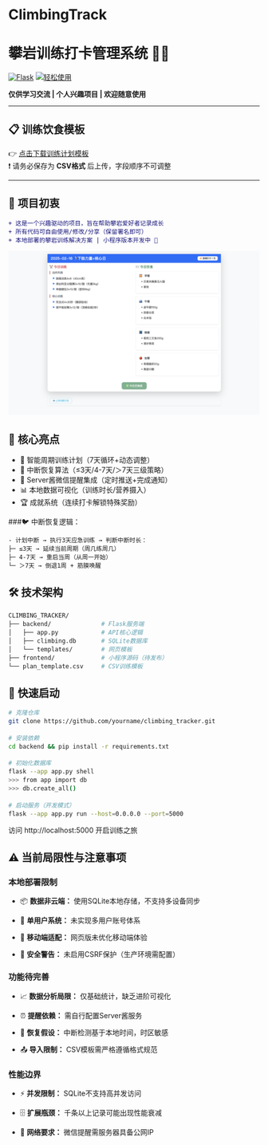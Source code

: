 # ClimbingTrack
# 攀岩训练打卡管理系统 🧗‍♂️

[![Flask](https://img.shields.io/badge/Flask-3.0.0-green)](https://flask.palletsprojects.com)
[![轻松使用](https://img.shields.io/badge/License-自由使用-green)]()

**仅供学习交流 | 个人兴趣项目 | 欢迎随意使用**

---

## 📋 训练饮食模板
👉 [点击下载训练计划模板](plan_template.csv)  
❗ 请务必保存为 **CSV格式** 后上传，字段顺序不可调整

---

## 🎯 项目初衷

```diff
+ 这是一个兴趣驱动的项目，旨在帮助攀岩爱好者记录成长
+ 所有代码可自由使用/修改/分享（保留署名即可）
+ 本地部署的攀岩训练解决方案 | 小程序版本开发中 🚧
```



![网页预览](https://github.com/Weining5619/ClimbingTrack/blob/main/pic/Webpage_preview.jpg)

## 🌟 核心亮点
- 📅 智能周期训练计划（7天循环+动态调整）
- 🔄 中断恢复算法（≤3天/4-7天/＞7天三级策略）
- 🚨 Server酱微信提醒集成（定时推送+完成通知）
- 📊 本地数据可视化（训练时长/营养摄入）
- 🏆 成就系统（连续打卡解锁特殊奖励）

###🐦 中断恢复逻辑：
```bash
- 计划中断 → 执行3天应急训练 → 判断中断时长：
├─ ≤3天 → 延续当前周期（周几练周几）  
├─ 4-7天 → 重启当周（从周一开始）  
└─ ＞7天 → 倒退1周 + 筋膜唤醒  
```


## 🛠️ 技术架构

```bash
CLIMBING_TRACKER/
├── backend/              # Flask服务端
│   ├── app.py            # API核心逻辑
│   ├── climbing.db       # SQLite数据库
│   └── templates/        # 网页模板
├── frontend/             # 小程序源码（待发布）
└── plan_template.csv     # CSV训练模板
```


## 🚀 快速启动

```bash
# 克隆仓库
git clone https://github.com/yourname/climbing_tracker.git

# 安装依赖
cd backend && pip install -r requirements.txt

# 初始化数据库
flask --app app.py shell
>>> from app import db
>>> db.create_all()

# 启动服务（开发模式）
flask --app app.py run --host=0.0.0.0 --port=5000
```
访问 http://localhost:5000 开启训练之旅


## ⚠️ 当前局限性与注意事项
### 本地部署限制
  - 📦 **数据非云端：** 使用SQLite本地存储，不支持多设备同步

  - 👥 **单用户系统：** 未实现多用户账号体系

  - 📱 **移动端适配：** 网页版未优化移动端体验

  - 🔐 **安全警告：** 未启用CSRF保护（生产环境需配置）

### 功能待完善
  - 📈 **数据分析局限：** 仅基础统计，缺乏进阶可视化

  - ⏰ **提醒依赖：** 需自行配置Server酱服务

  - 🔄 **恢复假设：** 中断检测基于本地时间，时区敏感

  - 📤 **导入限制：** CSV模板需严格遵循格式规范

### 性能边界
  - ⚡ **并发限制：** SQLite不支持高并发访问

  - 🗄️ **扩展瓶颈：** 千条以上记录可能出现性能衰减

  - 📡 **网络要求：** 微信提醒需服务器具备公网IP

